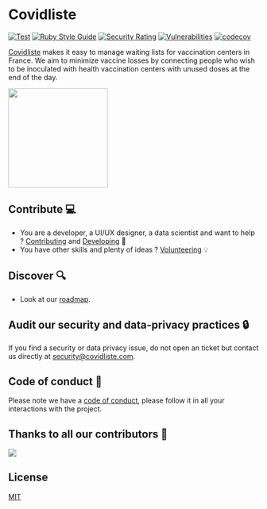 # Covidliste

[![Test](https://github.com/hostolab/covidliste/actions/workflows/test.yml/badge.svg?branch=main)](https://github.com/hostolab/covidliste/actions/workflows/test.yml)
[![Ruby Style Guide](https://img.shields.io/badge/code_style-standard-brightgreen.svg)](https://github.com/testdouble/standard)
[![Security Rating](https://sonarcloud.io/api/project_badges/measure?project=hostolab_covidliste&metric=security_rating)](https://sonarcloud.io/dashboard?id=hostolab_covidliste)
[![Vulnerabilities](https://sonarcloud.io/api/project_badges/measure?project=hostolab_covidliste&metric=vulnerabilities)](https://sonarcloud.io/dashboard?id=hostolab_covidliste)
[![codecov](https://codecov.io/gh/hostolab/covidliste/branch/main/graph/badge.svg?token=Z6SM94ONW9)](https://codecov.io/gh/hostolab/covidliste)

[Covidliste](https://www.covidliste.com) makes it easy to manage waiting lists for vaccination centers in France.
We aim to minimize vaccine losses by connecting people who wish to be inoculated with health vaccination centers with unused doses at the end of the day.

<img src='https://www.pasteur.fr/sites/default/files/styles/media-wide/public/rubrique_linstitut_pasteur/notre_histoire/alexandre-yersin-institutpasteur_46576.jpg?itok=FL2T1kf4' width='200px'> </img>

## Contribute 💻

- You are a developer, a UI/UX designer, a data scientist and want to help ? [Contributing](doc/contributing.md) and [Developing](doc/developing.md) 💪
- You have other skills and plenty of ideas ? [Volunteering](https://www.covidliste.com/benevoles) 💡

## Discover 🔍

- Look at our [roadmap](https://github.com/hostolab/covidliste/projects/4).

## Audit our security and data-privacy practices 🔒

If you find a security or data privacy issue, do not open an ticket but contact us directly at security@covidliste.com.

## Code of conduct 👮

Please note we have a [code of conduct](doc/code_of_conduct.md), please follow it in all your interactions with the project.

## Thanks to all our contributors 🙏

<a href="https://github.com/hostolab/covidliste/graphs/contributors">
  <img src="https://contributors-img.web.app/image?repo=hostolab/covidliste" />
</a>

## License

[MIT](LICENSE.md)
